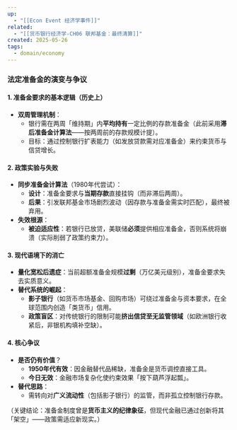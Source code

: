 ```yaml
---
up:
  - "[[Econ Event 经济学事件]]"
related:
  - "[[货币银行经济学-CH06 联邦基金：最终清算]]"
created: 2025-05-26
tags:
  - domain/economy
---
```

### **法定准备金的演变与争议**

#### **1. 准备金要求的基本逻辑（历史上）**

- **双周管理机制**：
  - 银行需在两周「维持期」内**平均持有**一定比例的存款准备金（此前采用**滞后准备金计算法**——按两周前的存款规模计提）。
  - 目标：通过控制银行扩表能力（如发放贷款需对应准备金）来约束货币与信贷增长。

#### **2. 政策实验与失败**

- **同步准备金计算法**（1980年代尝试）：
  - **设计**：准备金要求与**当期存款**直接挂钩（而非滞后两周）。
  - **后果**：引发联邦基金市场剧烈波动（因存款与准备金需实时匹配），最终被弃用。
- **失效根源**：
  - **被迫适应性**：若银行已放贷，美联储**必须**提供相应准备金，否则系统将崩溃（实际削弱了政策约束力）。

#### **3. 现代语境下的消亡**
- **量化宽松后遗症**：当前超额准备金规模**过剩**（万亿美元级别），准备金要求失去实质意义。
- **替代系统的崛起**：
  - **影子银行**（如货币市场基金、回购市场）可绕过准备金与资本要求，在全球范围内创造「类货币」信用。
  - **政策盲区**：对传统银行的限制可能**挤出信贷至无监管领域**（如欧洲银行收紧后，非银机构填补空缺）。

#### **4. 核心争议**

- **是否仍有价值**？
  - **1950年代有效**：因金融替代品稀缺，准备金是货币调控直接工具。
  - **今日无效**：金融市场复杂化使约束效果「按下葫芦浮起瓢」。
- **替代思路**：
  - 需转向对**广义流动性**（包括影子银行）的监管，而非孤立控制银行存款。

（关键结论：准备金制度曾是**货币主义的纪律象征**，但现代金融已通过创新将其「架空」——政策需适应新现实。）

